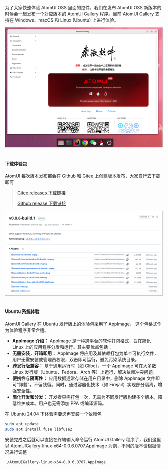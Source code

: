 为了大家快速体验 AtomUI OSS 里面的控件，我们在发布 AtomUI OSS 新版本的时候会一起发布一个对应版本的 AtomUI Gallery 程序。目前 AtomUI Gallery 支持在 Windows、macOS 和 Linux (Ubuntu) 上进行体验。

![AtomUI Gallery](./images/atomui-gallery.png)
</br>
</br>
#### 下载体验包

AtomUI 每次版本发布都会在 Github 和 Gitee 上创建版本发布，大家自行去下载即可

> [Gitee releases 下载链接](https://gitee.com/chinware/atomui/releases)
> 
> [Github release 下载链接](https://github.com/chinware/AtomUI/releases)

![AtomUI Gallery](./images/github-releases.png)  
</br>
#### Ubuntu 系统体验

AtomUI Gallery 在 Ubuntu 发行版上的体验包采用了 AppImage， 这个包格式作为体验程序非常合适。

- **AppImage 介绍：** AppImage 是一种跨平台的软件打包格式，旨在简化 Linux 上的应用程序分发和运行。其主要优点包括：
- **无需安装，开箱即用：** AppImage 将应用及其依赖打包为单个可执行文件，用户无需安装或管理员权限，双击即可运行，避免污染系统目录。
- **跨发行版兼容：** 基于通用运行时（如 Glibc），一个 AppImage 可在大多数 Linux 发行版（Ubuntu、Fedora、Arch 等）上运行，解决依赖冲突问题。
- **便携性与隔离性：** 应用数据通常存储在用户目录中，删除 AppImage 文件即可“卸载”，不留残留。同时，通过容器化技术（如 Firejail）实现部分隔离，增强安全性。
- **简化开发和分发：** 开发者只需打包一次，无需为不同发行版构建多个版本，降低维护成本。用户也无需添加 PPA 或编译源码。

在 Ubuntu 24.04 下体验需要您再安装一个依赖包

```bash
sudo apt update
sudo apt install fuse libfuse2
```

安装完成之后就可以直接在终端输入命令运行 AtomUI Gallery 程序了，我们这里以 AtomUIGallery-linux-x64-0.0.6.0707.AppImage 为例，不同的版本请根据情况进行调整

```bash
./AtomUIGallery-linux-x64-0.0.6.0707.AppImage
```

